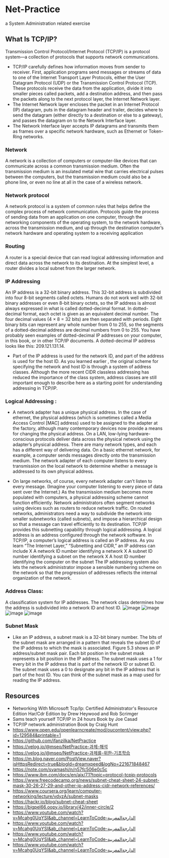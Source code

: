 # Net-Practice
a System Administration related exercise

## What Is TCP/IP? 
Transmission Control Protocol/Internet Protocol (TCP/IP) is a protocol system—a collection of protocols that supports network communications. 
- TCP/IP carefully defines how information moves from sender to receiver. First, application programs send messages or streams of data to one of the Internet Transport Layer Protocols, either the User Datagram Protocol (UDP) or the Transmission Control Protocol (TCP). These protocols receive the data from the application, divide it into smaller pieces called packets, add a destination address, and then pass the packets along to the next protocol layer, the Internet Network layer.
- The Internet Network layer encloses the packet in an Internet Protocol (IP) datagram, puts in the datagram header and trailer, decides where to send the datagram (either directly to a destination or else to a gateway), and passes the datagram on to the Network Interface layer.
- The Network Interface layer accepts IP datagrams and transmits them as frames over a specific network hardware, such as Ethernet or Token-Ring networks.

### Network
A network is a collection of computers or computer-like devices that can communicate across a common transmission medium. Often the transmission medium is an insulated metal wire that carries electrical pulses between the computers, but the transmission medium could also be a phone line, or even no line at all in the case of a wireless network.
### Network protocol
A network protocol is a system of common rules that helps define the complex process of network communication. Protocols guide the process of sending data from an application on one computer, through the networking components of the operating system, to the network hardware, across the transmission medium, and up through the destination computer’s network hardware and operating system to a receiving application 

###  Routing 
A router is a special device that can read logical addressing information and direct data across the network to its destination. At the simplest level, a router divides a local subnet from the larger network.

### IP Addressing
An IP address is a 32-bit binary address. This 32-bit address is subdivided into four 8-bit segments called octets. Humans do not work well with 32-bit binary addresses or even 8-bit 
binary octets, so the IP address is almost always expressed in what is called dotted-decimal format. In dotted-decimal format, each octet is given as an equivalent decimal number. The four decimal values (4 × 8 = 32 bits) are then separated with periods. Eight binary bits can represent any whole number from 0 to 255, so the segments of a dotted-decimal address are decimal numbers from 0 to 255. You have probably seen examples of dotted-decimal IP addresses on your computer, in this book, or in other TCP/IP documents. A dotted-decimal IP address looks like this: 209.121.131.14.
- Part of the IP address is used for the network ID, and part of the address is used for the host ID. As you learned earlier , the original scheme for specifying the network and host ID is through a system of address classes. Although the more recent CIDR classless addressing has reduced the importance of the class system, address classes are still important enough to describe here as a starting point for understanding addressing in TCP/IP. 


### Logical Addressing :

- A network adapter has a unique physical address. In the case of ethernet, the physical address (which is sometimes called a Media Access Control [MAC] address) used to be assigned to the adapter at the factory, although many contemporary devices now provide a means for changing the physical address. On a LAN, low-lying hardware-conscious protocols deliver data across the physical network using the adapter’s physical address. There are many network types, and each has a different way of delivering data. On a basic ethernet network, for example, a computer sends messages directly onto the transmission medium. The network adapter of each computer listens to every transmission on the local network to determine whether a message is addressed to its own physical address.


- On large networks, of course, every network adapter can’t listen to every message. (Imagine your computer listening to every piece of data sent over the Internet.) As the transmission medium becomes more populated with computers, a physical addressing scheme cannot function efficiently. Network administrators often segment networks using devices such as routers to reduce network traffic. On routed networks, administrators need a way to subdivide the network into smaller subnetworks (called subnets), and impose a hierarchical design so that a message can travel efficiently to its destination. TCP/IP provides this subnetting capability through logical addressing. A logical address is an address configured through the network software. In TCP/IP, a computer’s logical address is called an IP address. As you learn “The Internet Layer,” “Subnetting and CIDR,” an IP address can include X A network ID number identifying a network X A subnet ID number identifying a subnet on the network X A host ID number identifying the computer on the subnet The IP addressing system also lets the network administrator impose a sensible numbering scheme on the network so that the progression of addresses reflects the internal organization of the network.



### Address Class: 
 A classification system for IP addresses. The network class determines how the address is subdivided into a network ID and host ID.
 ![image](https://user-images.githubusercontent.com/79755743/184171658-b984152c-f63e-4564-a394-fdc1712f9565.png)
![image](https://user-images.githubusercontent.com/79755743/184171720-acf3e307-0fc4-402f-891d-1c4f9a13a6c2.png)
![image](https://user-images.githubusercontent.com/79755743/184171800-043a65a0-c774-441b-b152-2707cbee6a3e.png)
![image](https://user-images.githubusercontent.com/79755743/184171893-10d4f6cc-cb95-4dd3-8085-d4d274b9dcf6.png)
 
 
### Subnet Mask
- Like an IP address, a subnet mask is a 32-bit binary number. The bits of the subnet mask are arranged in a pattern that reveals the subnet ID of the IP address to which the mask is associated. Figure 5.3 shows an IP address/subnet mask pair. Each bit position in the subnet mask represents a bit position in the IP address. The subnet mask uses a 1 for every bit in the IP address that is part of the network ID or subnet ID. The subnet mask uses a 0 to designate any bit in the IP address that is part of the host ID. You can think of the subnet mask as a map used for reading the IP address.

 
 ## Resources 
 
- Networking With Microsoft Tcp/Ip: Certified Administrator's Resource Edition Har/Cdr Edition by Drew Heywood and Rob Scrimger 
- Sams teach yourself TCP/IP in 24 hours Book by Joe Casad
- TCP/IP network administration Book by Craig Hunt
- https://www.open.edu/openlearncreate/mod/oucontent/view.php?id=129584&printable=1
- https://github.com/ifanzilka/NetPractice
- https://velog.io/@mseo/NetPractice-과제-해석
- https://velog.io/@mseo/NetPractice-과제를-위한-기초학습
- https://m.blog.naver.com/PostView.naver?isHttpsRedirect=true&blogId=dreamxpeed&logNo=221671848467
- https://note.com/syamashi/n/n57fc506e0c5c
- https://www.ibm.com/docs/en/aix/7.1?topic=protocol-tcpip-protocols
- https://www.freecodecamp.org/news/subnet-cheat-sheet-24-subnet-mask-30-26-27-29-and-other-ip-address-cidr-network-references/
- https://www.coursera.org/learn/computer-networking/lecture/vdyzA/subnet-masks
- https://hackr.io/blog/subnet-cheat-sheet
- https://bigpel66.oopy.io/library/42/inner-circle/2
- https://www.youtube.com/watch?v=Mcahg0UqYSI&ab_channel=LearnToCode-الدارجةالمغربية
- https://www.youtube.com/watch?v=Mcahg0UqYSI&ab_channel=LearnToCode-الدارجةالمغربية
- https://www.youtube.com/watch?v=Mcahg0UqYSI&ab_channel=LearnToCode-الدارجةالمغربية
- https://www.youtube.com/watch?v=Mcahg0UqYSI&ab_channel=LearnToCode-الدارجةالمغربية
